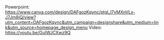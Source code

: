 Powerpoint: https://www.canva.com/design/DAFgozKqync/ptgl_l7vMXnVLx-J7Jm8jQ/view?utm_content=DAFgozKqync&utm_campaign=designshare&utm_medium=link&utm_source=homepage_design_menu
Video: https://youtu.be/GuIWJCXwz9Q
